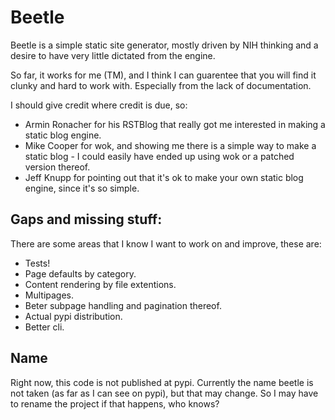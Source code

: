 Beetle
======

Beetle is a simple static site generator, mostly driven by NIH thinking and a desire to have very little dictated from the engine.

So far, it works for me (TM), and I think I can guarentee that you will find it clunky and hard to work with. Especially from the lack of documentation.

I should give credit where credit is due, so:

* Armin Ronacher for his RSTBlog that really got me interested in making a static blog engine.
* Mike Cooper for wok, and showing me there is a simple way to make a static blog - I could easily have ended up using wok or a patched version thereof.
* Jeff Knupp for pointing out that it's ok to make your own static blog engine, since it's so simple.

Gaps and missing stuff:
-----------------------
There are some areas that I know I want to work on and improve, these are:

* Tests!
* Page defaults by category.
* Content rendering by file extentions.
* Multipages.
* Beter subpage handling and pagination thereof.
* Actual pypi distribution.
* Better cli.

Name
----

Right now, this code is not published at pypi. Currently the name beetle is not taken (as far as I can see on pypi), but that may change. So I may have to rename the project if that happens, who knows?
